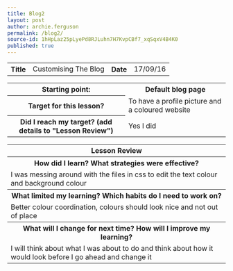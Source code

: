 ```yaml
---
title: Blog2
layout: post
author: archie.ferguson
permalink: /blog2/
source-id: 1hHpLaz25pLyePd8RJLuhn7H7KvpCBf7_xqSqxV4B4K0
published: true
---
```

<table>
  <tr>
    <th>Title</td>
    <td>Customising The Blog</td>
    <th>Date</td>
    <td>17/09/16</td>
  </tr>
</table>


<table>
  <tr>
    <th>Starting point:</td>
    <th>Default blog page</td>
  </tr>
  <tr>
    <th>Target for this lesson?</td>
    <td>To have a profile picture and a coloured website</td>
  </tr>
  <tr>
    <th>Did I reach my target? 
(add details to "Lesson Review")</td>
    <td> Yes I did</td>
  </tr>
</table>


<table>
  <tr>
    <th>Lesson Review</td>
  </tr>
  <tr>
    <th>How did I learn? What strategies were effective? </th>
  </tr>
  <tr>
    <td>I was messing around with the files in css to edit the text colour and background colour</td>
  </tr>
  <tr>
    <th>What limited my learning? Which habits do I need to work on? </th>
  </tr>
  <tr>
    <td>Better colour coordination, colours should look nice and not out of place</td>
  </tr>
  <tr>
    <th>What will I change for next time? How will I improve my learning?</th>
  </tr>
  <tr>
    <td>I will think about what I was about to do and think about how it would look before I go ahead and change it</td>
  </tr>
</table>


